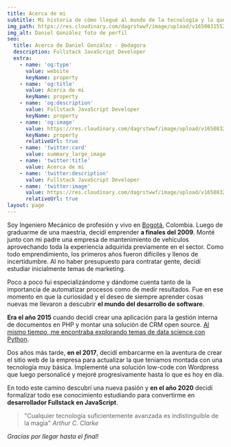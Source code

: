 ```yaml
---
title: Acerca de mi
subtitle: Mi historia de cómo llegué al mundo de la tecnología y lo que he hecho.
img_path: https://res.cloudinary.com/dagrstwwf/image/upload/v1650831552/banner_website_1_c24caw.png
img_alt: Daniel González foto de perfil
seo:
  title: Acerca de Daniel González - @odagora
  description: Fullstack JavaScript Developer
  extra:
    - name: 'og:type'
      value: website
      keyName: property
    - name: 'og:title'
      value: Acerca de mi
      keyName: property
    - name: 'og:description'
      value: Fullstack JavaScript Developer
      keyName: property
    - name: 'og:image'
      value: https://res.cloudinary.com/dagrstwwf/image/upload/v1650832709/twitter_card_dhnwbu.png
      keyName: property
      relativeUrl: true
    - name: 'twitter:card'
      value: summary_large_image
    - name: 'twitter:title'
      value: Acerca de mi
    - name: 'twitter:description'
      value: Fullstack JavaScript Developer
    - name: 'twitter:image'
      value: https://res.cloudinary.com/dagrstwwf/image/upload/v1650832709/twitter_card_dhnwbu.png
      relativeUrl: true
layout: page
---
```


Soy Ingeniero Mecánico de profesión y vivo en [Bogotá](https://es.wikipedia.org/wiki/Bogot%C3%A1), Colombia. Luego de graduarme de una maestría, decidí emprender **a finales del 2009**. Monté junto con mi padre una empresa de mantenimiento de vehículos aprovechando toda la experiencia adquirida previamente en el sector. Como todo emprendimiento, los primeros años fueron difíciles y llenos de incertidumbre. Al no haber presupuesto para contratar gente, decidí estudiar inicialmente temas de marketing.

Poco a poco fui especializándome y dándome cuenta tanto de la importancia de automatizar procesos como de medir resultados. Fue en ese momento en que la curiosidad y el deseo de siempre aprender cosas nuevas me llevaron a descubrir **el mundo del desarrollo de software**.

**Era el año 2015** cuando decidí crear una aplicación para la gestión interna de documentos en PHP y montar una solución de CRM open source. <u>Al mismo tiempo, me encontraba explorando temas de data science con Python</u>.

Dos años más tarde, **en el 2017**, decidí embarcarme en la aventura de crear el sitio web de la empresa para actualizar la que teniamos montada con una tecnología muy básica. Implementé una solución low-code con Wordpress que luego personalicé y mejoré progresivamente hasta lo que es hoy en día.

En todo este camino descubrí una nueva pasión y **en el año 2020** decidí formalizar todo ese conocimiento estudiando para convertirme en **desarrollador Fullstack en JavaScript**.


>"Cualquier tecnología suficientemente avanzada es indistinguible de la magia" <cite>Arthur C. Clarke</cite>

*Gracias por llegar hasta el final!*
